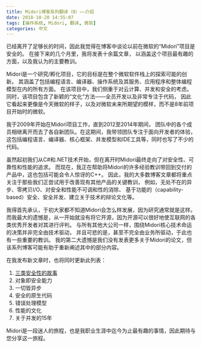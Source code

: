 ```yaml
---
title: Midori博客系列翻译（0）——介绍
date: 2018-10-20 14:55:07
tags: [操作系统, Midori, 翻译, 微软]
categories: 中文
---
```


<!-- 
Enough time has passed that I feel safe blogging about my prior project here at
Microsoft, "Midori."  In the months to come, I'll publish a dozen-or-so articles
covering the most interesting aspects of this project, and my key take-aways. 
-->
已经离开了足够长的时间，因此我觉得在博客中谈论以前在微软的“Midori”项目是安全的。
在接下来的几个月里，我将发表十余篇文章，
以涵盖这个项目最有趣的方面，以及我认为的主要教训。

<!-- 
Midori was a research/incubation project to explore ways of innovating
throughout Microsoft's software stack.  This spanned all aspects, including the
programming language, compilers, OS, its services, applications, and the overall
programming models.  We had a heavy bias towards cloud, concurrency, and safety.
The project included novel "cultural" approaches too, being 100% developers and
very code-focused, looking more like the Microsoft of today and hopefully
tomorrow, than it did the Microsoft of 8 years ago when the project began. 
-->
Midori是一个研究/孵化项目，它的目标是在整个微软软件栈上的探索可能的创新。
其涵盖了包括编程语言、编译器、操作系统及其服务、应用程序和整体编程模型在内的所有方面。
在该项目中，我们侧重于对云计算、并发和安全的考虑。
同时，该项目包含了新颖的“文化”方法——全员开发以及非常专注于代码，
因此它看起来更像是今天微软的样子，以及对微软未来所期望的模样，而不是8年前项目开始时的微软。
<!-- 
I worked on Midori from 2009 until we transitioned the teams to their respective
new homes during 2012-2014.  I led the groups focusing on the developer
experience: language, compilers, core frameworks, concurrency models, and
IDEs/tools.  And I wrote lots of code the whole time. -->
我于2009年开始在Midori项目工作，直到2012至2014年期间，
团队中的各个成员相继离开而去了各自新团队。在这期间，我带领团队专注于面向开发者的体验，
这包括编程语言、编译器、核心框架、并发模型和IDE工具等，同时也写了不少的代码。

<!-- Although we started with C# and .NET, we were forced to radically depart in the
name of security, reliability, and performance.  Now, I am helping to bring many
of those lessons learned back to the shipping products including, perhaps
surprisingly, C++.  Most of my blog entries will focus on the key lessons that
we're now trying to apply back to the products, like asynchrony everywhere,
zero-copy IO, dispelling the false dichotomy between safety and performance,
capability-based security, safe concurrency, establishing a culture of technical
debate, and more. -->
虽然起初我们从C#和.NET技术开始，但在离开时Midori最终走向了对安全性、可靠性和性能的追求。
而现在，我正在帮助将Midori的许多经验教训带回到交付的产品中，这也包括可能会令人惊讶的C++。
因此，我的大多数博客文章都将重点关注于那些我们正尝试用于改善现有其他产品的关键教训，
例如，无处不在的异步、零拷贝I/O、对安全和性能不可调和性的消除、
基于功能的（capability-based）安全、安全并发、建立关于技术的辩论文化等。

<!-- 
I'll be the first to admit, none of us knew how Midori would turn out.  That's
often the case with research.  My biggest regret is that we didn't OSS it from
the start, where the meritocracy of the Internet could judge its pieces
appropriately.  As with all big corporations, decisions around the destiny of
Midori's core technology weren't entirely technology-driven, and sadly, not even
entirely business-driven.  But therein lies some important lessons too.  My
second biggest regret is that we didn't publish more papers.  This blog series
may help to recitify some of this. 
-->
我得首先承认，于初大家都不知道Midori会怎么样发展，因为研究通常就是这样。
而我最大的遗憾是，从一开始就没有将它开源，因为开源可以很好地使互联网的各类优秀开发者对其进行评判。
与所有其他大公司一样，围绕Midori核心技术命运的决策并非完全由技术驱动，
并且可悲的是，甚至不完全由业务所驱动，于此也有一些重要的教训。
我的第二大遗憾是我们没有发表更多关于Midori的论文，但该系列博客可能有助于重新阐述其中的部分内容。

<!-- I shall update this list as new articles are published: -->
在我发布新文章时，也将同时更新此列表：

<!-- 
1. [A Tale of Three Safeties](/2015/11/03/a-tale-of-three-safeties/)
2. [Objects as Secure Capabilities](/2015/11/10/objects-as-secure-capabilities/)
3. [Asynchronous Everything](/2015/11/19/asynchronous-everything/)
4. [Safe Native Code](/2015/12/19/safe-native-code)
5. [The Error Model](/2016/02/07/the-error-model)
6. [Performance Culture](/2016/04/10/performance-culture)
7. [15 Years of Concurrency](/2016/11/30/15-years-of-concurrency/) 
-->

1. [三类安全性的故事](/2018/10/24/midori/1-a-tale-of-three-safeties/)
2. 对象即安全能力
3. 一切皆异步
4. 安全的原生代码
5. 错误处理模型
6. 性能的文化
7. 关于并发的15年

<!-- 
Midori was a fascinating journey, and the most fun I've had in my career
to-date.  I look forward to sharing some of that journey with you.
-->
Midori是一段迷人的旅程，也是我职业生涯中迄今为止最有趣的事情，因此期待与您分享这一旅程。
